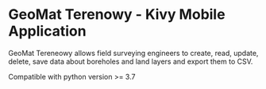 
# GeoMat Terenowy - Kivy Mobile Application
GeoMat Tereneowy allows field surveying engineers to create, read, update, delete, save data about boreholes and land layers and export them to CSV.

Compatible with python version >= 3.7
